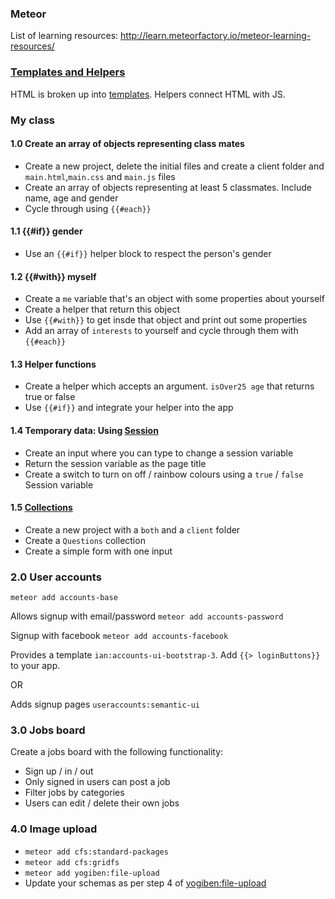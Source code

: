 ### Meteor ###

List of learning resources: http://learn.meteorfactory.io/meteor-learning-resources/

### [Templates and Helpers](https://book.discovermeteor.com/chapter/templates) ###
HTML is broken up into [templates](http://docs.meteor.com/#/basic/defining-templates). Helpers connect HTML with JS.

### My class ###

#### 1.0 Create an array of objects representing class mates ####
* Create a new project, delete the initial files and create a client folder and `main.html`,`main.css` and `main.js` files
* Create an array of objects representing at least 5 classmates. Include name, age and gender
* Cycle through using `{{#each}}`

#### 1.1 {{#if}} gender ####
* Use an `{{#if}}` helper block to respect the person's gender

#### 1.2 {{#with}} myself ####
* Create a `me` variable that's an object with some properties about yourself
* Create a helper that return this object
* Use `{{#with}}` to get insde that object and print out some properties
* Add an array of `interests` to yourself and cycle through them with `{{#each}}`

#### 1.3 Helper functions ####
* Create a helper which accepts an argument. `isOver25 age` that returns true or false
* Use `{{#if}}` and integrate your helper into the app

#### 1.4 Temporary data: Using [Session](http://docs.meteor.com/#/basic/Session-get) ####
* Create an input where you can type to change a session variable
* Return the session variable as the page title
* Create a switch to turn on off / rainbow colours using a `true` / `false` Session variable

#### 1.5 [Collections](http://docs.meteor.com/#/basic/Mongo-Collection) ####
* Create a new project with a `both` and a `client` folder
* Create a `Questions` collection
* Create a simple form with one input

### 2.0 User accounts ###
`meteor add accounts-base`


Allows signup with email/password `meteor add accounts-password`

Signup with facebook `meteor add accounts-facebook`

Provides a template `ian:accounts-ui-bootstrap-3`. Add `{{> loginButtons}}` to your app.

OR

Adds signup pages `useraccounts:semantic-ui`

### 3.0 Jobs board ###
Create a jobs board with the following functionality:
* Sign up / in / out
* Only signed in users can post a job
* Filter jobs by categories
* Users can edit / delete their own jobs

### 4.0 Image upload ###
* `meteor add cfs:standard-packages`
* `meteor add cfs:gridfs`
* `meteor add yogiben:file-upload`
* Update your schemas as per step 4 of [yogiben:file-upload](https://github.com/yogiben/meteor-autoform-file)
